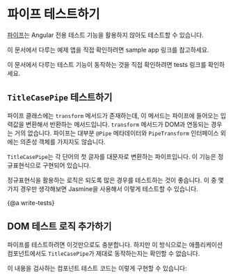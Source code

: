 <!--
# Testing Pipes
-->
# 파이프 테스트하기

<!--
You can test [pipes](guide/pipes) without the Angular testing utilities.

<div class="alert is-helpful">

  For the sample application that the testing guides describe, see the <live-example name="testing" embedded-style noDownload>sample app</live-example>.

  For the tests features in the testing guides, see <live-example name="testing" stackblitz="specs" noDownload>tests</live-example>.

</div>
-->
[파이프](guide/pipes)는 Angular 전용 테스트 기능을 활용하지 않아도 테스트할 수 있습니다.

<div class="alert is-helpful">

이 문서에서 다루는 예제 앱을 직접 확인하려면 <live-example name="testing" embedded-style noDownload>sample app</live-example> 링크를 참고하세요.

이 문서에서 다루는 테스트 기능이 동작하는 것을 직접 확인하려면 <live-example name="testing" stackblitz="specs" noDownload>tests</live-example> 링크를 확인하세요.

</div>


<!--
## Testing the `TitleCasePipe`
-->
##  `TitleCasePipe` 테스트하기

<!--
A pipe class has one method, `transform`, that manipulates the input
value into a transformed output value.
The `transform` implementation rarely interacts with the DOM.
Most pipes have no dependence on Angular other than the `@Pipe`
metadata and an interface.

Consider a `TitleCasePipe` that capitalizes the first letter of each word.
Here's an implementation with a regular expression.

<code-example path="testing/src/app/shared/title-case.pipe.ts" header="app/shared/title-case.pipe.ts"></code-example>

Anything that uses a regular expression is worth testing thoroughly.
Use simple Jasmine to explore the expected cases and the edge cases.

<code-example path="testing/src/app/shared/title-case.pipe.spec.ts" region="excerpt" header="app/shared/title-case.pipe.spec.ts"></code-example>
-->
파이프 클래스에는 `transform` 메서드가 존재하는데, 이 메서드는 파이프에 들어오는 입력값을 변환해서 반환하는 메서드입니다.
`transform` 메서드가 DOM과 연동되는 경우는 거의 없습니다.
파이프는 대부분 `@Pipe` 메타데이터와 `PipeTransform` 인터페이스 외에는 의존성 객체를 가지지도 않습니다.

`TitleCasePipe`는 각 단어의 첫 글자를 대문자로 변환하는 파이프입니다.
이 기능은 정규표현식으로 구현되어 있습니다.

<code-example path="testing/src/app/shared/title-case.pipe.ts" header="app/shared/title-case.pipe.ts"></code-example>

정규표현식을 활용하는 로직은 되도록 많은 경우를 테스트하는 것이 좋습니다.
이 중 몇가지 경우만 생각해보면 Jasmine을 사용해서 이렇게 테스트할 수 있습니다.

<code-example path="testing/src/app/shared/title-case.pipe.spec.ts" region="excerpt" header="app/shared/title-case.pipe.spec.ts"></code-example>


{@a write-tests}

<!--
## Writing DOM tests to support a pipe test
-->
## DOM 테스트 로직 추가하기

<!--
These are tests of the pipe _in isolation_.
They can't tell if the `TitleCasePipe` is working properly as applied in the application components.

Consider adding component tests such as this one:

<code-example path="testing/src/app/hero/hero-detail.component.spec.ts" region="title-case-pipe" header="app/hero/hero-detail.component.spec.ts (pipe test)"></code-example>
-->
파이프를 테스트하려면 이것만으로도 충분합니다.
하지만 이 방식으로는 애플리케이션 컴포넌트에서도 `TitleCasePipe`가 제대로 동작하는지는 확인할 수 없습니다.

이 내용을 검사하는 컴포넌트 테스트 코드는 이렇게 구현할 수 있습니다:

<code-example path="testing/src/app/hero/hero-detail.component.spec.ts" region="title-case-pipe" header="app/hero/hero-detail.component.spec.ts (파이프 테스트하기)"></code-example>
